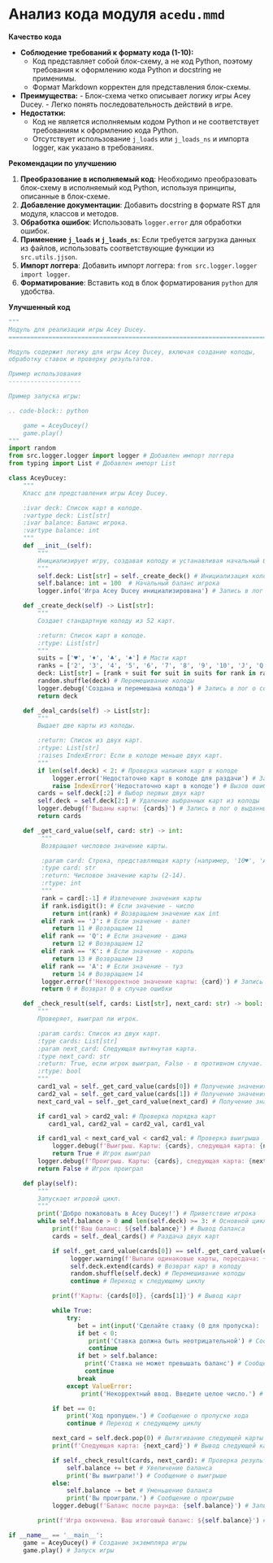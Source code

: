 # Анализ кода модуля `acedu.mmd`

**Качество кода**

-  **Соблюдение требований к формату кода (1-10):** 
    - Код представляет собой блок-схему, а не код Python, поэтому требования к оформлению кода Python и docstring не применимы.
    - Формат Markdown корректен для представления блок-схемы.
 -  **Преимущества:**
        - Блок-схема четко описывает логику игры Acey Ducey.
        - Легко понять последовательность действий в игре.
 -  **Недостатки:**
    - Код не является исполняемым кодом Python и не соответствует требованиям к оформлению кода Python.
    - Отсутствует использование `j_loads` или `j_loads_ns` и импорта logger, как указано в требованиях.

**Рекомендации по улучшению**

1. **Преобразование в исполняемый код**: Необходимо преобразовать блок-схему в исполняемый код Python, используя принципы, описанные в блок-схеме.
2. **Добавление документации**: Добавить docstring в формате RST для модуля, классов и методов.
3. **Обработка ошибок**: Использовать `logger.error` для обработки ошибок.
4. **Применение `j_loads` и `j_loads_ns`**: Если требуется загрузка данных из файлов, использовать соответствующие функции из `src.utils.jjson`.
5. **Импорт логгера**: Добавить импорт логгера: `from src.logger.logger import logger`.
6. **Форматирование**: Вставить код в блок форматирования `python` для удобства.

**Улучшенный код**

```python
"""
Модуль для реализации игры Acey Ducey.
=========================================================================================

Модуль содержит логику для игры Acey Ducey, включая создание колоды,
обработку ставок и проверку результатов.

Пример использования
--------------------

Пример запуска игры:

.. code-block:: python

    game = AceyDucey()
    game.play()
"""
import random
from src.logger.logger import logger # Добавлен импорт логгера
from typing import List # Добавлен импорт List

class AceyDucey:
    """
    Класс для представления игры Acey Ducey.

    :ivar deck: Список карт в колоде.
    :vartype deck: List[str]
    :ivar balance: Баланс игрока.
    :vartype balance: int
    """
    def __init__(self):
        """
        Инициализирует игру, создавая колоду и устанавливая начальный баланс.
        """
        self.deck: List[str] = self._create_deck() # Инициализация колоды
        self.balance: int = 100  # Начальный баланс игрока
        logger.info('Игра Acey Ducey инициализирована') # Запись в лог о начале игры

    def _create_deck(self) -> List[str]:
        """
        Создает стандартную колоду из 52 карт.

        :return: Список карт в колоде.
        :rtype: List[str]
        """
        suits = ['♥', '♦', '♣', '♠'] # Масти карт
        ranks = ['2', '3', '4', '5', '6', '7', '8', '9', '10', 'J', 'Q', 'K', 'A'] # Значения карт
        deck: List[str] = [rank + suit for suit in suits for rank in ranks] # Создание колоды
        random.shuffle(deck) # Перемешивание колоды
        logger.debug('Создана и перемешана колода') # Запись в лог о создании колоды
        return deck

    def _deal_cards(self) -> List[str]:
        """
        Выдает две карты из колоды.

        :return: Список из двух карт.
        :rtype: List[str]
        :raises IndexError: Если в колоде меньше двух карт.
        """
        if len(self.deck) < 2: # Проверка наличия карт в колоде
            logger.error('Недостаточно карт в колоде для раздачи') # Запись об ошибке в лог
            raise IndexError('Недостаточно карт в колоде') # Вызов ошибки
        cards = self.deck[:2] # Выбор первых двух карт
        self.deck = self.deck[2:] # Удаление выбранных карт из колоды
        logger.debug(f'Выданы карты: {cards}') # Запись в лог о выданных картах
        return cards

    def _get_card_value(self, card: str) -> int:
         """
         Возвращает числовое значение карты.

         :param card: Строка, представляющая карту (например, '10♥', 'A♠').
         :type card: str
         :return: Числовое значение карты (2-14).
         :rtype: int
         """
         rank = card[:-1] # Извлечение значения карты
         if rank.isdigit(): # Если значение - число
            return int(rank) # Возвращаем значение как int
         elif rank == 'J': # Если значение - валет
            return 11 # Возвращаем 11
         elif rank == 'Q': # Если значение - дама
            return 12 # Возвращаем 12
         elif rank == 'K': # Если значение - король
            return 13 # Возвращаем 13
         elif rank == 'A': # Если значение - туз
            return 14 # Возвращаем 14
         logger.error(f'Некорректное значение карты: {card}') # Запись об ошибке в лог
         return 0 # Возврат 0 в случае ошибки

    def _check_result(self, cards: List[str], next_card: str) -> bool:
        """
        Проверяет, выиграл ли игрок.

        :param cards: Список из двух карт.
        :type cards: List[str]
        :param next_card: Следующая вытянутая карта.
        :type next_card: str
        :return: True, если игрок выиграл, False - в противном случае.
        :rtype: bool
        """
        card1_val = self._get_card_value(cards[0]) # Получение значения первой карты
        card2_val = self._get_card_value(cards[1]) # Получение значения второй карты
        next_card_val = self._get_card_value(next_card) # Получение значения следующей карты

        if card1_val > card2_val: # Проверка порядка карт
           card1_val, card2_val = card2_val, card1_val

        if card1_val < next_card_val < card2_val: # Проверка выигрыша
            logger.debug(f'Выигрыш. Карты: {cards}, следующая карта: {next_card}') # Запись в лог о выигрыше
            return True # Игрок выиграл
        logger.debug(f'Проигрыш. Карты: {cards}, следующая карта: {next_card}') # Запись в лог о проигрыше
        return False # Игрок проиграл

    def play(self):
        """
        Запускает игровой цикл.
        """
        print('Добро пожаловать в Acey Ducey!') # Приветствие игрока
        while self.balance > 0 and len(self.deck) >= 3: # Основной цикл игры
            print(f'Ваш баланс: ${self.balance}') # Вывод баланса
            cards = self._deal_cards() # Раздача двух карт

            if self._get_card_value(cards[0]) == self._get_card_value(cards[1]): # Проверка на одинаковые карты
                 logger.warning(f'Выпали одинаковые карты, пересдача: {cards}') # Предупреждение о пересдаче
                 self.deck.extend(cards) # Возврат карт в колоду
                 random.shuffle(self.deck) # Перемешивание колоды
                 continue # Переход к следующему циклу

            print(f'Карты: {cards[0]}, {cards[1]}') # Вывод карт

            while True:
                try:
                   bet = int(input('Сделайте ставку (0 для пропуска): ')) # Запрос ставки
                   if bet < 0:
                      print('Ставка должна быть неотрицательной') # Сообщение о неправильной ставке
                      continue
                   if bet > self.balance:
                     print('Ставка не может превышать баланс') # Сообщение о превышении баланса
                     continue
                   break
                except ValueError:
                    print('Некорректный ввод. Введите целое число.') # Сообщение об ошибке ввода

            if bet == 0:
                print('Ход пропущен.') # Сообщение о пропуске хода
                continue # Переход к следующему циклу

            next_card = self.deck.pop(0) # Вытягивание следующей карты
            print(f'Следующая карта: {next_card}') # Вывод следующей карты

            if self._check_result(cards, next_card): # Проверка результата
                self.balance += bet # Увеличение баланса
                print('Вы выиграли!') # Сообщение о выигрыше
            else:
                self.balance -= bet # Уменьшение баланса
                print('Вы проиграли.') # Сообщение о проигрыше
            logger.debug(f'Баланс после раунда: {self.balance}') # Запись в лог о текущем балансе

        print(f'Игра окончена. Ваш итоговый баланс: ${self.balance}') # Сообщение о конце игры

if __name__ == '__main__':
    game = AceyDucey() # Создание экземпляра игры
    game.play() # Запуск игры
```